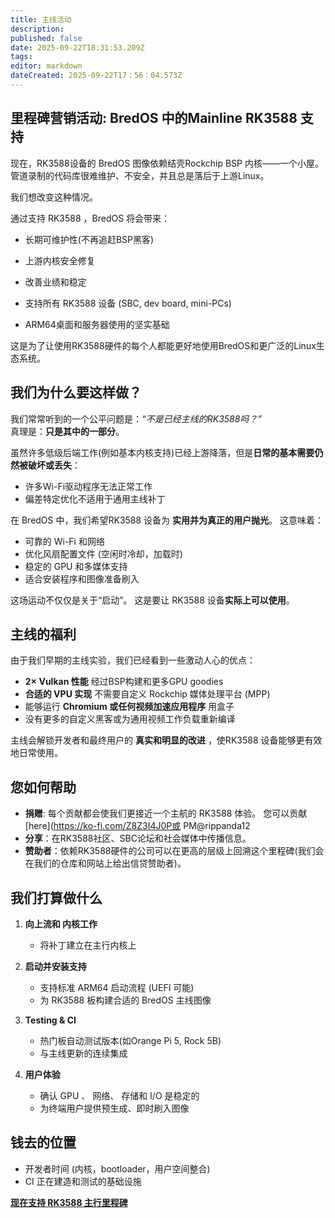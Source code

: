 ```yaml
---
title: 主线活动
description:
published: false
date: 2025-09-22T18:31:53.209Z
tags:
editor: markdown
dateCreated: 2025-09-22T17：56：04.573Z
---
```


## 里程碑营销活动: BredOS 中的Mainline RK3588 支持

现在，RK3588设备的 BredOS 图像依赖结壳Rockchip BSP 内核——一个小屋。 管道录制的代码库很难维护、不安全，并且总是落后于上游Linux。

我们想改变这种情况。

通过支持 RK3588 ，BredOS 将会带来：

- 长期可维护性(不再追赶BSP黑客)

- 上游内核安全修复

- 改善业绩和稳定

- 支持所有 RK3588 设备 (SBC, dev board, mini-PCs)

- ARM64桌面和服务器使用的坚实基础

这是为了让使用RK3588硬件的每个人都能更好地使用BredOS和更广泛的Linux生态系统。

## 我们为什么要这样做？

我们常常听到的一个公平问题是：_“不是已经主线的RK3588吗？”_\
真理是：**只是其中的一部分**。

虽然许多低级后端工作(例如基本内核支持)已经上游降落，但是**日常的基本需要仍然被破坏或丢失**：

- 许多Wi-Fi驱动程序无法正常工作
- 偏差特定优化不适用于通用主线补丁

在 BredOS 中，我们希望RK3588 设备为 **实用并为真正的用户抛光**。 这意味着：

- 可靠的 Wi-Fi 和网络
- 优化风扇配置文件 (空闲时冷却，加载时)
- 稳定的 GPU 和多媒体支持
- 适合安装程序和图像准备刷入

这场运动不仅仅是关于“启动”。 这是要让 RK3588 设备**实际上可以使用**。

## 主线的福利

由于我们早期的主线实验，我们已经看到一些激动人心的优点：

- **2× Vulkan 性能** 经过BSP构建和更多GPU goodies
- **合适的 VPU 实现** 不需要自定义 Rockchip 媒体处理平台 (MPP)
- 能够运行 **Chromium 或任何视频加速应用程序** 用盒子
- 没有更多的自定义黑客或为通用视频工作负载重新编译

主线会解锁开发者和最终用户的 **真实和明显的改进** ，使RK3588 设备能够更有效地日常使用。

## 您如何帮助

- **捐赠**: 每个贡献都会使我们更接近一个主航的 RK3588 体验。 您可以贡献 [here](https://ko-fi.com/Z8Z3I4J0P或 PM@rippanda12
- **分享**：在RK3588社区、SBC论坛和社会媒体中传播信息。
- **赞助者**：依赖RK3588硬件的公司可以在更高的层级上回溯这个里程碑(我们会在我们的仓库和网站上给出信贷赞助者)。

## 我们打算做什么

1. **向上流和 内核工作**
   - 将补丁建立在主行内核上

2. **启动并安装支持**
   - 支持标准 ARM64 启动流程 (UEFI 可能)
   - 为 RK3588 板构建合适的 BredOS 主线图像

3. **Testing & CI**
   - 热门板自动测试版本(如Orange Pi 5, Rock 5B)
   - 与主线更新的连续集成

4. **用户体验**
   - 确认 GPU 、 网络、 存储和 I/O 是稳定的
   - 为终端用户提供预生成、即时刷入图像

## 钱去的位置

- 开发者时间 (内核，bootloader，用户空间整合)
- CI 正在建造和测试的基础设施

**[现在支持 RK3588 主行里程碑](https://ko-fi.com/Z8Z3I4J0P)**
